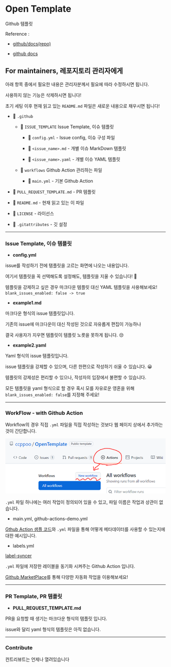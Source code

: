 # Open Template

Github 템플릿

Reference :

- [github/docs(repo)](https://github.com/github/docs)

- [github docs](https://docs.github.com/en)

## For maintainers, 레포지토리 관리자에게

아래 항목 중에서 필요한 내용은 관리자분께서 필요에 따라 수정하시면 됩니다.

사용하지 않는 기능은 삭제하시면 됩니다!

초기 세팅 이후 현재 읽고 있는 `README.md` 파일은 새로운 내용으로 채우시면 됩니다!

- 📁 `.github`

  - 📁 `ISSUE_TEMPLATE` Issue Template, 이슈 템플릿

    - 📜 `config.yml` - Issue config, 이슈 구성 파일

    - 📜 `<issue_name>.md` - 개별 이슈 MarkDown 템플릿

    - 📜 `<issue_name>.yaml` - 개별 이슈 YAML 템플릿

  - 📁 `workflows` Github Action 관리하는 파일

    - 📜 `main.yml` - 기본 Github Action

- 📜 `PULL_REQUEST_TEMPLATE.md` - PR 템플릿

- 📜 `README.md` - 현재 읽고 있는 이 파일

- 📜 `LICENSE` - 라이선스

- 📜 `.gitattributes` - 깃 설정

---

### Issue Template, 이슈 템플릿

- **config.yml**

issue를 작성하기 전에 탬플릿을 고르는 화면에 나오는 내용입니다.

여기서 템플릿을 꼭 선택해도록 설정해도, 템플릿을 지울 수 있습니다! 🤬

템플릿을 강제하고 싶은 경우 마크다운 템플릿 대신 YAML 템플릿을 사용해보세요!
`blank_issues_enabled: false -> true`

- **example1.md**

마크다운 형식의 issue 템플릿입니다.

기존의 issue에 마크다운이 대신 작성된 것으로 자유롭게 편집이 가능하나

결국 사용자가 지우면 템플릿이 템플릿 노릇을 못하게 됩니다. 😒

- **example2.yaml**

Yaml 형식의 issue 템플릿입니다.

issue 템플릿을 강제할 수 있으며, 다른 한편으로 작성하기 쉬울 수 있습니다. 😀

템플릿의 강제성은 편리할 수 있으나, 작성자의 입장에서 불편할 수 있습니다.

모든 템플릿을 yaml 형식으로 할 경우 혹시 모를 자유로운 영혼을 위해 `blank_issues_enabled: false`를 지정해 주세요!

---

### WorkFlow - with Github Action

Workflow의 경우 직접 `.yml` 파일을 직접 작성하는 것보다 웹 페이지 상에서 추가하는 것이 간단합니다.

![Work flow guide](./images/openTemplate_new_workflow.PNG)

`.yml` 파일 하나에는 여러 작업이 정의되어 있을 수 있고, 파일 이름은 작업과 상관이 없습니다.

- main.yml, github-actions-demo.yml

[Gthub Action 샘플 코드](https://docs.github.com/en/actions/quickstart)와 `.yml` 파일을 통해 어떻게 메타데이터를 사용할 수 있는지에 대한 예시입니다.

- labels.yml

[label-syncer](https://github.com/marketplace/actions/label-syncer)

`.yml` 파일에 저장한 레이블을 동기화 시켜주는 Github Action 입니다.

[Github MarketPlace](https://github.com/marketplace?category=&query=&type=actions&verification=)를 통해 다양한 자동화 작업을 이용해보세요!

---

### PR Template, PR 템플릿

- **PULL_REQUEST_TEMPLATE.md**

PR을 요청할 때 생기는 마크다운 형식의 탬플릿 입니다.

issue와 달리 yaml 형식의 템플릿은 아직 없습니다.

---

### Contribute

컨트리뷰트는 언제나 열려있습니다
